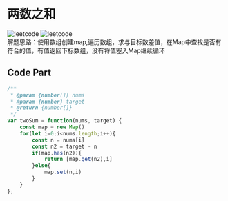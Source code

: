# 两数之和
![leetcode](https://img.shields.io/badge/leetcode-1-blue "leetcode") ![leetcode](https://img.shields.io/badge/-easy-green "leetcode")  
解题思路：使用数组创建map,遍历数组，求与目标数差值，在Map中查找是否有符合的值，有值返回下标数组，没有将值塞入Map继续循环

## Code Part
```js
/**
 * @param {number[]} nums
 * @param {number} target
 * @return {number[]}
 */
var twoSum = function(nums, target) {
    const map = new Map()
    for(let i=0;i<nums.length;i++){
        const n = nums[i]
        const n2 = target - n
        if(map.has(n2)){
            return [map.get(n2),i]
        }else{
            map.set(n,i)
        }
    }
};
```

